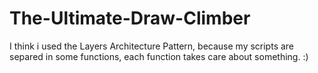 # The-Ultimate-Draw-Climber
I think i used the Layers Architecture Pattern, because my scripts are separed in some functions, each function takes care about something. :)
